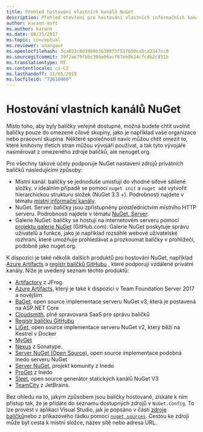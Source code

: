 ```yaml
---
title: Přehled hostování vlastních kanálů NuGet
description: Přehled otevření pro hostování vlastních informačních kanálů nebo galerií balíčků NuGet buď místně, nebo vzdáleně.
author: karann-msft
ms.author: karann
ms.date: 08/25/2017
ms.topic: conceptual
ms.reviewer: anangaur
ms.openlocfilehash: 3ca023c8d39b9b36388f5f517b50ca5cd2347cc0
ms.sourcegitcommit: 39f2ae79fbbc308e06acf67ee8e24cfcdb2c831b
ms.translationtype: MT
ms.contentlocale: cs-CZ
ms.lasthandoff: 11/05/2019
ms.locfileid: "73610460"
---
```

# <a name="hosting-your-own-nuget-feeds"></a>Hostování vlastních kanálů NuGet

Místo toho, aby byly balíčky veřejně dostupné, možná budete chtít uvolnit balíčky pouze do omezené cílové skupiny, jako je například vaše organizace nebo pracovní skupina. Některé společnosti navíc můžou chtít omezit to, které knihovny třetích stran můžou vývojáři používat, a tak tyto vývojáře nasměrovat z omezeného zdroje balíčků, ale nenuget.org.

Pro všechny takové účely podporuje NuGet nastavení zdrojů privátních balíčků následujícími způsoby:

- Místní kanál: balíčky se jednoduše umisťují do vhodné síťové sdílené složky. v ideálním případě se pomocí `nuget init` a `nuget add` vytvořit hierarchickou strukturu složek (NuGet 3.3 +). Podrobnosti najdete v tématu [místní informační kanály](../hosting-packages/local-feeds.md).
- NuGet. Server: balíčky jsou zpřístupněny prostřednictvím místního HTTP serveru. Podrobnosti najdete v tématu [NuGet. Server](../hosting-packages/nuget-server.md).
- Galerie NuGet: balíčky se hostují na internetovém serveru pomocí [projektu galerie NuGet](https://github.com/NuGet/NuGetGallery#build-and-run-the-gallery-in-arbitrary-number-easy-steps) (GitHub.com). Galerie NuGet poskytuje správu uživatelů a funkce, jako je například rozsáhlé webové uživatelské rozhraní, které umožňuje prohledávat a prozkoumat balíčky v prohlížeči, podobně jako nuget.org.

K dispozici je také několik dalších produktů pro hostování NuGet, například [Azure Artifacts](https://www.visualstudio.com/docs/package/nuget/publish) a [registr balíčků GitHubu](https://help.github.com/articles/configuring-nuget-for-use-with-github-package-registry) , které podporují vzdálené privátní kanály. Níže je uvedený seznam těchto produktů:

- [Artifactory](https://www.jfrog.com/artifactory/) z JFrog.
- [Azure Artifacts](https://www.visualstudio.com/docs/package/nuget/publish), který je také k dispozici v Team Foundation Server 2017 a novějším.
- [BaGet](https://github.com/loic-sharma/BaGet), open source implementace serveru NuGet v3, která je postavená na ASP.NET Core
- [Cloudsmith](https://cloudsmith.io/l/nuget-feed/), plně spravovaná SaaS pro správu balíčků
- [Registr balíčku GitHubu](https://help.github.com/articles/configuring-nuget-for-use-with-github-package-registry)
- [LiGet](https://github.com/ai-traders/liget), open source implementace serveru NuGet v2, který běží na Kestrel v Docker
- [MyGet](https://myget.org)
- [Nexus](https://www.sonatype.org/nexus/) z Sonatype.
- [Server NuGet (Open Source)](https://github.com/svenkle/nuget-server), open source implementace podobná Inedo serveru NuGet
- [Server NuGet](http://nugetserver.net/), projekt komunity z Inedo
- [ProGet](https://inedo.com/proget) z Inedo
- [Sleet](https://github.com/emgarten/sleet), open source generátor statických kanálů NuGet V3
- [TeamCity](https://www.jetbrains.com/teamcity/) z JetBrains.

Bez ohledu na to, jakým způsobem jsou balíčky hostované, získáte k nim přístup tak, že je přidáte do seznamu dostupných zdrojů v `NuGet.Config`. To lze provést v aplikaci Visual Studio, jak je popsáno v části [zdroje balíčků](../consume-packages/install-use-packages-visual-studio.md#package-sources)nebo z příkazového řádku pomocí [`nuget sources`](../reference/cli-reference/cli-ref-sources.md). Cestou ke zdroji může být cesta k místní složce, název sítě nebo adresa URL.
